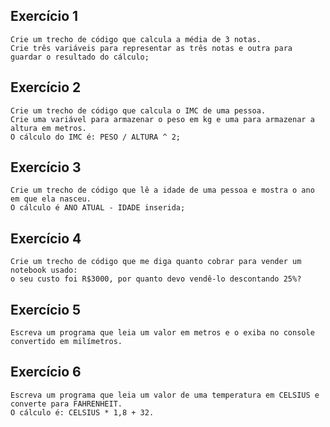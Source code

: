 ## Exercício 1
    Crie um trecho de código que calcula a média de 3 notas.   
    Crie três variáveis para representar as três notas e outra para guardar o resultado do cálculo;
## Exercício 2
    Crie um trecho de código que calcula o IMC de uma pessoa.   
    Crie uma variável para armazenar o peso em kg e uma para armazenar a altura em metros.   
    O cálculo do IMC é: PESO / ALTURA ^ 2;
## Exercício 3
    Crie um trecho de código que lê a idade de uma pessoa e mostra o ano em que ela nasceu.   
    O cálculo é ANO ATUAL - IDADE inserida;
## Exercício 4
    Crie um trecho de código que me diga quanto cobrar para vender um notebook usado:   
    o seu custo foi R$3000, por quanto devo vendê-lo descontando 25%?
## Exercício 5
    Escreva um programa que leia um valor em metros e o exiba no console convertido em milímetros.
## Exercício 6
    Escreva um programa que leia um valor de uma temperatura em CELSIUS e converte para FAHRENHEIT.   
    O cálculo é: CELSIUS * 1,8 + 32.